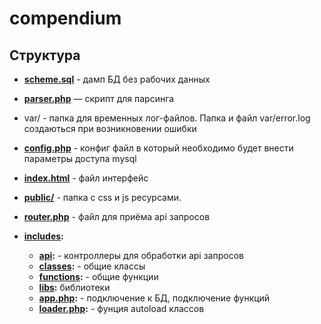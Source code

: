 # compendium

## Структура

* **[scheme.sql](scheme.sql)** - дамп БД без рабочих данных
* **[parser.php](parser.php)** — скрипт для парсинга
* var/ - папка для временных лог-файлов. Папка и файл var/error.log создаються при возникновении ошибки
* **[config.php](includes/config/config.php)** - конфиг файл в который необходимо будет внести параметры доступа mysql

* **[index.html](index.html)** - файл интерфейс
* **[public/](public/)** - папка с css и js ресурсами.
* **[router.php](router.php)** - файл для приёма api запросов

* **[includes](includes/):**
   * **[api](includes/api/):** - контроллеры для обработки api запросов
   * **[classes](includes/classes/):** - общие классы
   * **[functions](includes/functions/):** - общие функции
   * **[libs](includes/libs/):** библиотеки
   * **[app.php](includes/app.php):** - подключение к БД, подключение функций
   * **[loader.php](includes/loader.php):** - фунция autoload классов
